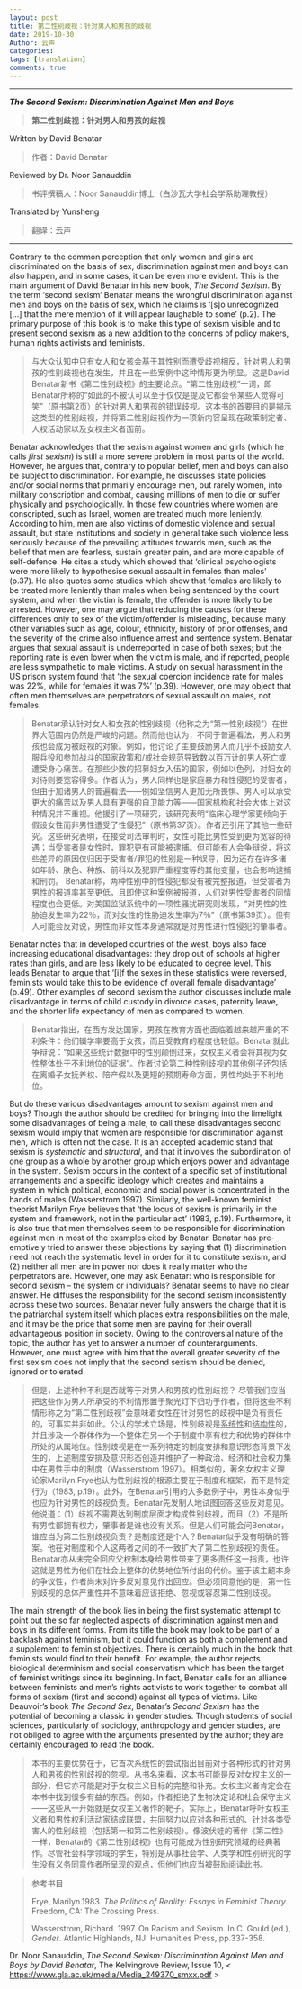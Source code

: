 ```yaml
---
layout: post
title: 第二性别歧视：针对男人和男孩的歧视
date: 2019-10-30
Author: 云声
categories: 
tags: [translation]
comments: true
---
```




---



***The Second Sexism: Discrimination Against Men and Boys***

> **第二性别歧视：针对男人和男孩的歧视**

Written by David Benatar

> 作者：David Benatar

Reviewed by Dr. Noor Sanauddin

> 书评撰稿人：Noor Sanauddin博士（白沙瓦大学社会学系助理教授）

Translated by Yunsheng

> 翻译：云声

---

Contrary to the common perception that only women and girls are discriminated on the basis of sex, discrimination against men and boys can also happen, and in some cases, it can be even more evident. This is the main argument of David Benatar in his new book, *The Second Sexism*. By the term ‘second sexism’ Benatar means the wrongful discrimination against men and boys on the basis of sex, which he claims is ‘[s]o unrecognized […] that the mere mention of it will appear laughable to some’ (p.2). The primary purpose of this book is to make this type of sexism visible and to present second sexism as a new addition to the concerns of policy makers, human rights activists and feminists. 

> 与大众认知中只有女人和女孩会基于其性别而遭受歧视相反，针对男人和男孩的性别歧视也在发生，并且在一些案例中这种情形更为明显。这是David Benatar新书《第二性别歧视》的主要论点。“第二性别歧视”一词，即Benatar所称的“如此的不被认可以至于仅仅是提及它都会令某些人觉得可笑”（原书第2页）的针对男人和男孩的错误歧视。这本书的首要目的是揭示这类型的性别歧视，并将第二性别歧视作为一项新内容呈现在政策制定者、人权活动家以及女权主义者面前。
>

Benatar acknowledges that the sexism against women and girls (which he calls *first sexism*) is still a more severe problem in most parts of the world. However, he argues that, contrary to popular belief, men and boys can also be subject to discrimination. For example, he discusses state policies and/or social norms that primarily encourage men, but rarely women, into military conscription and combat, causing millions of men to die or suffer physically and psychologically. In those few countries where women are conscripted, such as Israel, women are treated much more leniently. According to him, men are also victims of domestic violence and sexual assault, but state institutions and society in general take such violence less seriously because of the prevailing attitudes towards men, such as the belief that men are fearless, sustain greater pain, and are more capable of self-defence. He cites a study which showed that ‘clinical psychologists were more likely to hypothesise sexual assault in females than males’ (p.37). He also quotes some studies which show that females are likely to be treated more leniently than males when being sentenced by the court system, and when the victim is female, the offender is more likely to be arrested. However, one may argue that reducing the causes for these differences only to sex of the victim/offender is misleading, because many other variables such as age, colour, ethnicity, history of prior offenses, and the severity of the crime also influence arrest and sentence system. Benatar argues that sexual assault is underreported in case of both sexes; but the reporting rate is even lower when the victim is male, and if reported, people are less sympathetic to male victims. A study on sexual harassment in the US prison system found that ‘the sexual coercion incidence rate for males was 22%, while for females it was 7%’ (p.39). However, one may object that often men themselves are perpetrators of sexual assault on males, not females.

> Benatar承认针对女人和女孩的性别歧视（他称之为“第一性别歧视”）在世界大范围内仍然是严峻的问题。然而他也认为，不同于普遍看法，男人和男孩也会成为被歧视的对象。例如，他讨论了主要鼓励男人而几乎不鼓励女人服兵役和参加战斗的国家政策和/或社会规范导致数以百万计的男人死亡或遭受身心痛苦。在那些少数的招募妇女入伍的国家，例如以色列，对妇女的对待则要宽容得多。作者认为，男人同样也是家庭暴力和性侵犯的受害者，但由于加诸男人的普遍看法——例如坚信男人更加无所畏惧、男人可以承受更大的痛苦以及男人具有更强的自卫能力等——国家机构和社会大体上对这种情况并不重视。他援引了一项研究，该研究表明“临床心理学家更倾向于假设女性而非男性遭受了性侵犯”（原书第37页）。作者还引用了其他一些研究。这些研究表明，在接受司法审判时，女性可能比男性受到更为宽容的待遇；当受害者是女性时，罪犯更有可能被逮捕。但可能有人会争辩说，将这些差异的原因仅归因于受害者/罪犯的性别是一种误导，因为还存在许多诸如年龄、肤色、种族、前科以及犯罪严重程度等的其他变量，也会影响逮捕和刑罚。 Benatar称，两种性别中的性侵犯都没有被完整报道，但受害者为男性的报道率甚至更低，且即使这种案例被报道，人们对男性受害者的同情程度也会更低。对美国监狱系统中的一项性骚扰研究则发现，“对男性的性胁迫发生率为22％，而对女性的性胁迫发生率为7％”（原书第39页）。但有人可能会反对说，男性而非女性本身通常就是对男性进行性侵犯的肇事者。

Benatar notes that in developed countries of the west, boys also face increasing educational disadvantages: they drop out of schools at higher rates than girls, and are less likely to be educated to degree level. This leads Benatar to argue that ‘[i]f the sexes in these statistics were reversed, feminists would take this to be evidence of overall female disadvantage’ (p.49). Other examples of second sexism the author discusses include male disadvantage in terms of child custody in divorce cases, paternity leave, and the shorter life expectancy of men as compared to women. 

> Benatar指出，在西方发达国家，男孩在教育方面也面临着越来越严重的不利条件：他们辍学率要高于女孩，而且受教育的程度也较低。Benatar就此争辩说：“如果这些统计数据中的性别颠倒过来，女权主义者会将其视为女性整体处于不利地位的证据”。作者讨论第二种性别歧视的其他例子还包括在离婚子女抚养权、陪产假以及更短的预期寿命方面，男性均处于不利地位。

But do these various disadvantages amount to sexism against men and boys? Though the author should be credited for bringing into the limelight some disadvantages of being a male, to call these disadvantages second sexism would imply that women are responsible for discrimination against men, which is often not the case. It is an accepted academic stand that sexism is *systematic* and *structural*, and that it involves the subordination of one group as a whole by another group which enjoys power and advantage in the system. Sexism occurs in the context of a specific set of institutional arrangements and a specific ideology which creates and maintains a system in which political, economic and social power is concentrated in the hands of males (Wasserstrom 1997). Similarly, the well-known feminist theorist Marilyn Frye believes that ‘the locus of sexism is primarily in the system and framework, not in the particular act’ (1983, p.19). Furthermore, it is also true that men themselves seem to be responsible for discrimination against men in most of the examples cited by Benatar. Benatar has pre-emptively tried to answer these objections by saying that (1) discrimination need not reach the systematic level in order for it to constitute sexism, and (2) neither all men are in power nor does it really matter who the perpetrators are. However, one may ask Benatar: who is responsible for second sexism – the system or individuals? Benatar seems to have no clear answer. He diffuses the responsibility for the second sexism inconsistently across these two sources. Benatar never fully answers the charge that it is the patriarchal system itself which places extra responsibilities on the male, and it may be the price that some men are paying for their overall advantageous position in society. Owing to the controversial nature of the topic, the author has yet to answer a number of counterarguments. However, one must agree with him that the overall greater severity of the first sexism does not imply that the second sexism should be denied, ignored or tolerated. 

> 但是，上述种种不利是否就等于对男人和男孩的性别歧视？ 尽管我们应当把这些作为男人所承受的不利情形置于聚光灯下归功于作者，但将这些不利情形称之为“第二性别歧视”会意味着女性在针对男性的歧视中是负有责任的，可事实并非如此。公认的学术立场是，性别歧视是<u>系统性</u>和<u>结构性</u>的，并且涉及一个群体作为一个整体在另一个于制度中享有权力和优势的群体中所处的从属地位。性别歧视是在一系列特定的制度安排和意识形态背景下发生的，上述制度安排及意识形态创造并维护了一种政治、经济和社会权力集中在男性手中的制度（Wasserstrom 1997）。相类似的，著名女权主义理论家Marilyn Frye也认为性别歧视的根源主要在于制度和框架，而不是特定行为（1983, p.19）。此外，在Benatar引用的大多数例子中，男性本身似乎也应为针对男性的歧视负责。Benatar先发制人地试图回答这些反对意见。他说道：（1）歧视不需要达到制度层面才构成性别歧视，而且（2）不是所有男性都拥有权力，肇事者是谁也没有关系。但是人们可能会问Benatar，谁应当为第二性别歧视负责？是制度还是个人？Benatar似乎没有明确的答案。他在对制度和个人这两者之间的不一致扩大了第二性别歧视的责任。Benatar亦从未完全回应父权制本身给男性带来了更多责任这一指责，也许这就是男性为他们在社会上整体的优势地位所付出的代价。鉴于该主题本身的争议性，作者尚未对许多反对意见作出回应。但必须同意他的是，第一性别歧视的总体严重性并不意味着应该拒绝、忽视或容忍第二性别歧视。

The main strength of the book lies in being the first systematic attempt to point out the so far neglected aspects of discrimination against men and boys in its different forms. From its title the book may look to be part of a backlash against feminism, but it could function as both a complement and a supplement to feminist objectives. There is certainly much in the book that feminists would find to their benefit. For example, the author rejects biological determinism and social conservatism which has been the target of feminist writings since its beginning. In fact, Benatar calls for an alliance between feminists and men’s rights activists to work together to combat all forms of sexism (first and second) against all types of victims. Like Beauvoir’s book *The Second Sex*, Benatar’s *Second Sexism* has the potential of becoming a classic in gender studies. Though students of social sciences, particularly of sociology, anthropology and gender studies, are not obliged to agree with the arguments presented by the author; they are certainly encouraged to read the book.

> 本书的主要优势在于，它首次系统性的尝试指出目前对于各种形式的针对男人和男孩的性别歧视的忽视。从书名来看，这本书可能是反对女权主义的一部分，但它亦可能是对于女权主义目标的完整和补充。女权主义者肯定会在本书中找到很多有益的东西。例如，作者拒绝了生物决定论和社会保守主义——这些从一开始就是女权主义著作的靶子。实际上，Benatar呼吁女权主义者和男性权利活动家结成联盟，共同努力以应对各种形式的、针对各类受害人的性别歧视（包括第一和第二性别歧视）。像波伏娃的著作《第二性》一样，Benatar的《第二性别歧视》也有可能成为性别研究领域的经典著作。尽管社会科学领域的学生，特别是从事社会学、人类学和性别研究的学生没有义务同意作者所呈现的观点，但他们也应当被鼓励阅读此书。





> 参考书目
>
> Frye, Marilyn.1983. *The Politics of Reality: Essays in Feminist Theory*. Freedom, CA: The Crossing Press.
>
> Wasserstrom, Richard. 1997. On Racism and Sexism. In C. Gould (ed.), *Gender*. Atlantic Highlands, NJ: Humanities Press, pp.337-358. 



Dr. Noor Sanauddin, *The Second Sexism: Discrimination Against Men and Boys by David Benatar*,  The Kelvingrove Review, Issue 10,   < https://www.gla.ac.uk/media/Media_249370_smxx.pdf \> 
